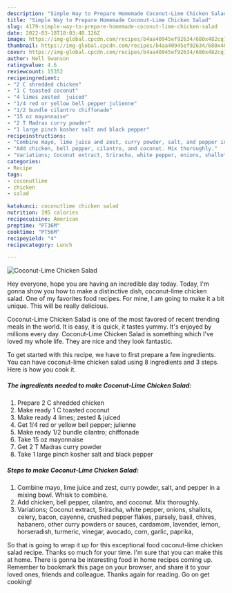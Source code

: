 ```yaml
---
description: "Simple Way to Prepare Homemade Coconut-Lime Chicken Salad"
title: "Simple Way to Prepare Homemade Coconut-Lime Chicken Salad"
slug: 4179-simple-way-to-prepare-homemade-coconut-lime-chicken-salad
date: 2022-03-18T18:03:40.126Z
image: https://img-global.cpcdn.com/recipes/b4aa40945ef92634/680x482cq70/coconut-lime-chicken-salad-recipe-main-photo.jpg
thumbnail: https://img-global.cpcdn.com/recipes/b4aa40945ef92634/680x482cq70/coconut-lime-chicken-salad-recipe-main-photo.jpg
cover: https://img-global.cpcdn.com/recipes/b4aa40945ef92634/680x482cq70/coconut-lime-chicken-salad-recipe-main-photo.jpg
author: Nell Swanson
ratingvalue: 4.6
reviewcount: 15352
recipeingredient:
- "2 C shredded chicken"
- "1 C toasted coconut"
- "4 limes zested  juiced"
- "1/4 red or yellow bell pepper julienne"
- "1/2 bundle cilantro chiffonade"
- "15 oz mayonnaise"
- "2 T Madras curry powder"
- "1 large pinch kosher salt and black pepper"
recipeinstructions:
- "Combine mayo, lime juice and zest, curry powder, salt, and pepper in a mixing bowl. Whisk to combine."
- "Add chicken, bell pepper, cilantro, and coconut. Mix thoroughly."
- "Variations; Coconut extract, Sriracha, white pepper, onions, shallots, celery, bacon, cayenne, crushed pepper flakes, parsely, basil, chives, habanero, other curry powders or sauces, cardamom, lavender, lemon, horseradish, turmeric, vinegar, avocado, corn, garlic, paprika,"
categories:
- Recipe
tags:
- coconutlime
- chicken
- salad

katakunci: coconutlime chicken salad 
nutrition: 195 calories
recipecuisine: American
preptime: "PT36M"
cooktime: "PT56M"
recipeyield: "4"
recipecategory: Lunch

---
```



![Coconut-Lime Chicken Salad](https://img-global.cpcdn.com/recipes/b4aa40945ef92634/680x482cq70/coconut-lime-chicken-salad-recipe-main-photo.jpg)

Hey everyone, hope you are having an incredible day today. Today, I'm gonna show you how to make a distinctive dish, coconut-lime chicken salad. One of my favorites food recipes. For mine, I am going to make it a bit unique. This will be really delicious.



Coconut-Lime Chicken Salad is one of the most favored of recent trending meals in the world. It is easy, it is quick, it tastes yummy. It's enjoyed by millions every day. Coconut-Lime Chicken Salad is something which I've loved my whole life. They are nice and they look fantastic.


To get started with this recipe, we have to first prepare a few ingredients. You can have coconut-lime chicken salad using 8 ingredients and 3 steps. Here is how you cook it.

<!--inarticleads1-->

##### The ingredients needed to make Coconut-Lime Chicken Salad:

1. Prepare 2 C shredded chicken
1. Make ready 1 C toasted coconut
1. Make ready 4 limes; zested &amp; juiced
1. Get 1/4 red or yellow bell pepper; julienne
1. Make ready 1/2 bundle cilantro; chiffonade
1. Take 15 oz mayonnaise
1. Get 2 T Madras curry powder
1. Take 1 large pinch kosher salt and black pepper




<!--inarticleads2-->

##### Steps to make Coconut-Lime Chicken Salad:

1. Combine mayo, lime juice and zest, curry powder, salt, and pepper in a mixing bowl. Whisk to combine.
1. Add chicken, bell pepper, cilantro, and coconut. Mix thoroughly.
1. Variations; Coconut extract, Sriracha, white pepper, onions, shallots, celery, bacon, cayenne, crushed pepper flakes, parsely, basil, chives, habanero, other curry powders or sauces, cardamom, lavender, lemon, horseradish, turmeric, vinegar, avocado, corn, garlic, paprika,




So that is going to wrap it up for this exceptional food coconut-lime chicken salad recipe. Thanks so much for your time. I'm sure that you can make this at home. There is gonna be interesting food in home recipes coming up. Remember to bookmark this page on your browser, and share it to your loved ones, friends and colleague. Thanks again for reading. Go on get cooking!
